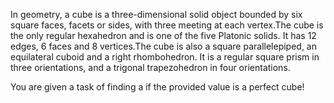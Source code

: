 In geometry, a cube is a three-dimensional solid object bounded by six square faces, facets or sides, with three meeting at each vertex.The cube is the only regular hexahedron and is one of the five Platonic solids. It has 12 edges, 6 faces and 8 vertices.The cube is also a square parallelepiped, an equilateral cuboid and a right rhombohedron. It is a regular square prism in three orientations, and a trigonal trapezohedron in four orientations. 

You are given a task of finding a if the provided value is a perfect cube!  